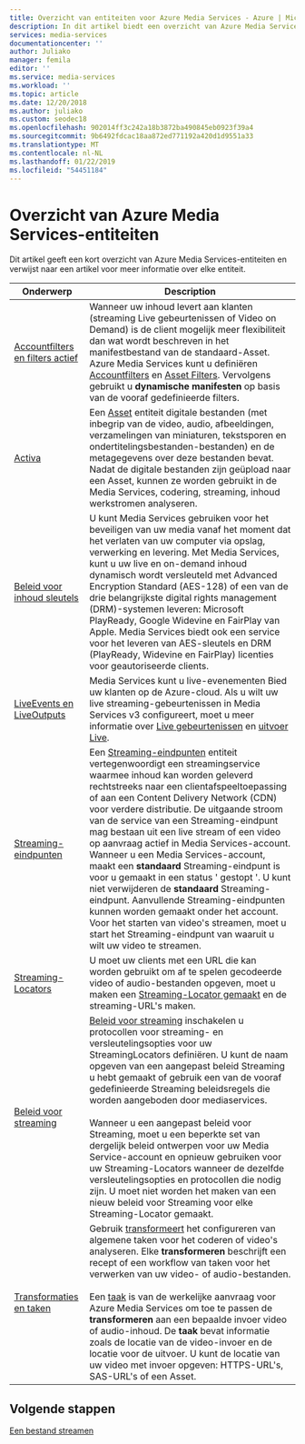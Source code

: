 ```yaml
---
title: Overzicht van entiteiten voor Azure Media Services - Azure | Microsoft Docs
description: In dit artikel biedt een overzicht van Azure Media Services-entiteiten.
services: media-services
documentationcenter: ''
author: Juliako
manager: femila
editor: ''
ms.service: media-services
ms.workload: ''
ms.topic: article
ms.date: 12/20/2018
ms.author: juliako
ms.custom: seodec18
ms.openlocfilehash: 902014ff3c242a18b3872ba490845eb0923f39a4
ms.sourcegitcommit: 9b6492fdcac18aa872ed771192a420d1d9551a33
ms.translationtype: MT
ms.contentlocale: nl-NL
ms.lasthandoff: 01/22/2019
ms.locfileid: "54451184"
---
```

# <a name="azure-media-services-entities-overview"></a>Overzicht van Azure Media Services-entiteiten

Dit artikel geeft een kort overzicht van Azure Media Services-entiteiten en verwijst naar een artikel voor meer informatie over elke entiteit. 

| Onderwerp | Description |
|---|---|
| [Accountfilters en filters actief](filters-dynamic-manifest-overview.md)|Wanneer uw inhoud levert aan klanten (streaming Live gebeurtenissen of Video on Demand) is de client mogelijk meer flexibiliteit dan wat wordt beschreven in het manifestbestand van de standaard-Asset. Azure Media Services kunt u definiëren [Accountfilters](https://docs.microsoft.com/rest/api/media/accountfilters) en [Asset Filters](https://docs.microsoft.com/rest/api/media/assetfilters). Vervolgens gebruikt u **dynamische manifesten** op basis van de vooraf gedefinieerde filters. |
| [Activa](assets-concept.md)|Een [Asset](https://docs.microsoft.com/rest/api/media/assets) entiteit digitale bestanden (met inbegrip van de video, audio, afbeeldingen, verzamelingen van miniaturen, tekstsporen en ondertitelingsbestanden-bestanden) en de metagegevens over deze bestanden bevat. Nadat de digitale bestanden zijn geüpload naar een Asset, kunnen ze worden gebruikt in de Media Services, codering, streaming, inhoud werkstromen analyseren.|
| [Beleid voor inhoud sleutels](content-key-policy-concept.md)|U kunt Media Services gebruiken voor het beveiligen van uw media vanaf het moment dat het verlaten van uw computer via opslag, verwerking en levering. Met Media Services, kunt u uw live en on-demand inhoud dynamisch wordt versleuteld met Advanced Encryption Standard (AES-128) of een van de drie belangrijkste digital rights management (DRM)-systemen leveren: Microsoft PlayReady, Google Widevine en FairPlay van Apple. Media Services biedt ook een service voor het leveren van AES-sleutels en DRM (PlayReady, Widevine en FairPlay) licenties voor geautoriseerde clients.|
| [LiveEvents en LiveOutputs](live-events-outputs-concept.md)|Media Services kunt u live-evenementen Bied uw klanten op de Azure-cloud. Als u wilt uw live streaming-gebeurtenissen in Media Services v3 configureert, moet u meer informatie over [Live gebeurtenissen](https://docs.microsoft.com/rest/api/media/liveevents) en [uitvoer Live](https://docs.microsoft.com/rest/api/media/liveoutputs).|
| [Streaming-eindpunten](streaming-endpoint-concept.md)|Een [Streaming-eindpunten](https://docs.microsoft.com/rest/api/media/streamingendpoints) entiteit vertegenwoordigt een streamingservice waarmee inhoud kan worden geleverd rechtstreeks naar een clientafspeeltoepassing of aan een Content Delivery Network (CDN) voor verdere distributie. De uitgaande stroom van de service van een Streaming-eindpunt mag bestaan uit een live stream of een video op aanvraag actief in Media Services-account. Wanneer u een Media Services-account, maakt een **standaard** Streaming-eindpunt is voor u gemaakt in een status ' gestopt '. U kunt niet verwijderen de **standaard** Streaming-eindpunt. Aanvullende Streaming-eindpunten kunnen worden gemaakt onder het account. Voor het starten van video's streamen, moet u start het Streaming-eindpunt van waaruit u wilt uw video te streamen. |
| [Streaming-Locators](streaming-locators-concept.md)|U moet uw clients met een URL die kan worden gebruikt om af te spelen gecodeerde video of audio-bestanden opgeven, moet u maken een [Streaming-Locator gemaakt](https://docs.microsoft.com/rest/api/media/streaminglocators) en de streaming-URL's maken.|
| [Beleid voor streaming](streaming-policy-concept.md)| [Beleid voor streaming](https://docs.microsoft.com/rest/api/media/streamingpolicies) inschakelen u protocollen voor streaming- en versleutelingsopties voor uw StreamingLocators definiëren. U kunt de naam opgeven van een aangepast beleid Streaming u hebt gemaakt of gebruik een van de vooraf gedefinieerde Streaming beleidsregels die worden aangeboden door mediaservices. <br/><br/>Wanneer u een aangepast beleid voor Streaming, moet u een beperkte set van dergelijk beleid ontwerpen voor uw Media Service-account en opnieuw gebruiken voor uw Streaming-Locators wanneer de dezelfde versleutelingsopties en protocollen die nodig zijn. U moet niet worden het maken van een nieuw beleid voor Streaming voor elke Streaming-Locator gemaakt.|
| [Transformaties en taken](transforms-jobs-concept.md)|Gebruik [transformeert](https://docs.microsoft.com/rest/api/media/transforms) het configureren van algemene taken voor het coderen of video's analyseren. Elke **transformeren** beschrijft een recept of een workflow van taken voor het verwerken van uw video- of audio-bestanden.<br/><br/>Een [taak](https://docs.microsoft.com/rest/api/media/jobs) is van de werkelijke aanvraag voor Azure Media Services om toe te passen de **transformeren** aan een bepaalde invoer video of audio-inhoud. De **taak** bevat informatie zoals de locatie van de video-invoer en de locatie voor de uitvoer. U kunt de locatie van uw video met invoer opgeven: HTTPS-URL's, SAS-URL's of een Asset.|

## <a name="next-steps"></a>Volgende stappen

[Een bestand streamen](stream-files-dotnet-quickstart.md)
